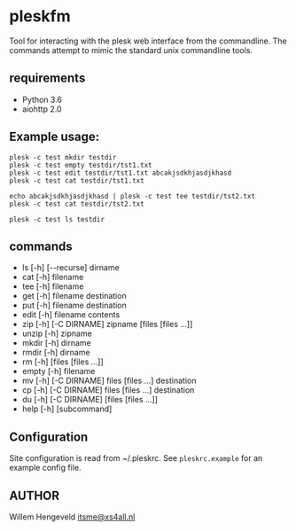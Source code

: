 # pleskfm

Tool for interacting with the plesk web interface from the commandline.
The commands attempt to mimic the standard unix commandline tools.


## requirements

 * Python 3.6
 * aiohttp 2.0


## Example usage:

    plesk -c test mkdir testdir
    plesk -c test empty testdir/tst1.txt
    plesk -c test edit testdir/tst1.txt abcakjsdkhjasdjkhasd
    plesk -c test cat testdir/tst1.txt

    echo abcakjsdkhjasdjkhasd | plesk -c test tee testdir/tst2.txt 
    plesk -c test cat testdir/tst2.txt

    plesk -c test ls testdir

## commands

* ls [-h] [--recurse] dirname
* cat [-h] filename
* tee [-h] filename
* get [-h] filename destination
* put [-h] filename destination
* edit [-h] filename contents
* zip [-h] [-C DIRNAME] zipname [files [files ...]]
* unzip [-h] zipname
* mkdir [-h] dirname
* rmdir [-h] dirname
* rm [-h] [files [files ...]]
* empty [-h] filename
* mv [-h] [-C DIRNAME] files [files ...] destination
* cp [-h] [-C DIRNAME] files [files ...] destination
* du [-h] [-C DIRNAME] [files [files ...]]
* help [-h] [subcommand]


## Configuration

Site configuration is read from ~/.pleskrc.
See `pleskrc.example` for an example config file.


## AUTHOR

Willem Hengeveld <itsme@xs4all.nl>


